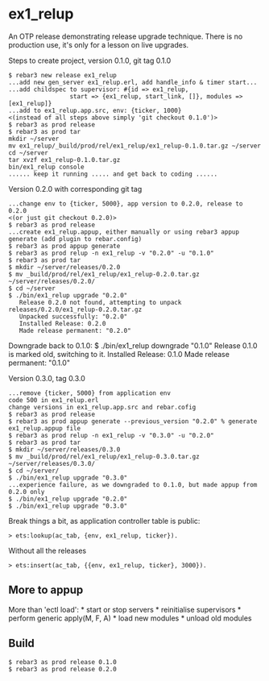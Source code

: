 ex1_relup
=========

An OTP release demonstrating release upgrade technique.
There is no production use, it's only for a lesson on live upgrades.



Steps to create project, version 0.1.0, git tag 0.1.0

    $ rebar3 new release ex1_relup
    ...add new gen_server ex1_relup.erl, add handle_info & timer start...
    ...add childspec to supervisor: #{id => ex1_relup, 
                     start => {ex1_relup, start_link, []}, modules => [ex1_relup]}
    ...add to ex1_relup.app.src, env: {ticker, 1000}
    <(instead of all steps above simply 'git checkout 0.1.0')>
    $ rebar3 as prod release
    $ rebar3 as prod tar
    mkdir ~/server
    mv ex1_relup/_build/prod/rel/ex1_relup/ex1_relup-0.1.0.tar.gz ~/server
    cd ~/server
    tar xvzf ex1_relup-0.1.0.tar.gz
    bin/ex1_relup console
    ...... keep it running ..... and get back to coding ......

Version 0.2.0 with corresponding git tag

    ...change env to {ticker, 5000}, app version to 0.2.0, release to 0.2.0
    <(or just git checkout 0.2.0)>
    $ rebar3 as prod release
    ...create ex1_relup.appup, either manually or using rebar3 appup generate (add plugin to rebar.config)
    $ rebar3 as prod appup generate
    $ rebar3 as prod relup -n ex1_relup -v "0.2.0" -u "0.1.0"
    $ rebar3 as prod tar
    $ mkdir ~/server/releases/0.2.0
    $ mv _build/prod/rel/ex1_relup/ex1_relup-0.2.0.tar.gz ~/server/releases/0.2.0/
    $ cd ~/server
    $ ./bin/ex1_relup upgrade "0.2.0"
       Release 0.2.0 not found, attempting to unpack releases/0.2.0/ex1_relup-0.2.0.tar.gz
       Unpacked successfully: "0.2.0"
       Installed Release: 0.2.0
       Made release permanent: "0.2.0"

Downgrade back to 0.1.0:
    $ ./bin/ex1_relup downgrade "0.1.0"
      Release 0.1.0 is marked old, switching to it.
      Installed Release: 0.1.0
      Made release permanent: "0.1.0"

Version 0.3.0, tag 0.3.0

    ...remove {ticker, 5000} from application env
    code 500 in ex1_relup.erl
    change versions in ex1_relup.app.src and rebar.cofig
    $ rebar3 as prod release
    $ rebar3 as prod appup generate --previous_version "0.2.0" % generate ex1_relup.appup file
    $ rebar3 as prod relup -n ex1_relup -v "0.3.0" -u "0.2.0"
    $ rebar3 as prod tar
    $ mkdir ~/server/releases/0.3.0
    $ mv _build/prod/rel/ex1_relup/ex1_relup-0.3.0.tar.gz ~/server/releases/0.3.0/
    $ cd ~/server/
    $ ./bin/ex1_relup upgrade "0.3.0"
    ...experience failure, as we downgraded to 0.1.0, but made appup from 0.2.0 only
    $ ./bin/ex1_relup upgrade "0.2.0"
    $ ./bin/ex1_relup upgrade "0.3.0"
    


Break things a bit, as application controller table is public:

    > ets:lookup(ac_tab, {env, ex1_relup, ticker}).

Without all the releases

    > ets:insert(ac_tab, {{env, ex1_relup, ticker}, 3000}).



More to appup
-------------
More than 'ectl load':
    * start or stop servers
    * reinitialise supervisors
    * perform generic apply(M, F, A)
    * load new modules
    * unload old modules


Build
-----

    $ rebar3 as prod release 0.1.0
    $ rebar3 as prod release 0.2.0
